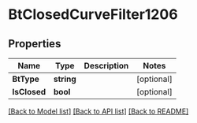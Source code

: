 # BtClosedCurveFilter1206

## Properties

Name | Type | Description | Notes
------------ | ------------- | ------------- | -------------
**BtType** | **string** |  | [optional] 
**IsClosed** | **bool** |  | [optional] 

[[Back to Model list]](../README.md#documentation-for-models) [[Back to API list]](../README.md#documentation-for-api-endpoints) [[Back to README]](../README.md)


